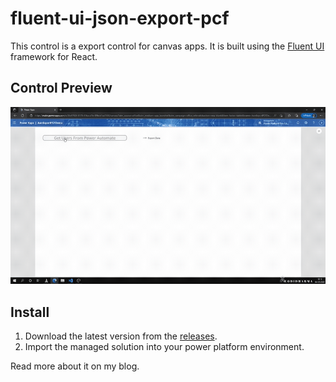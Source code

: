 # fluent-ui-json-export-pcf

This control is a export control for canvas apps. It is built using the [Fluent UI](https://developer.microsoft.com/en-us/fluentui#/) framework for React.

## Control Preview

![Control Preview](./readmecontent/ControlPreview.gif)

## Install 
1. Download the latest version from the [releases](https://github.com/codidharma/fluent-ui-json-export-pcf/releases).
2. Import the managed solution into your power platform environment.

Read more about it on my blog.





